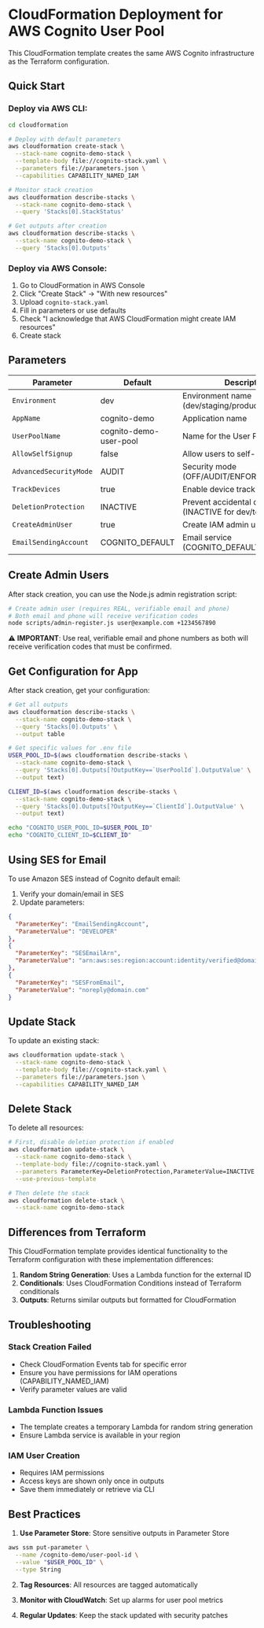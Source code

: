 # CloudFormation Deployment for AWS Cognito User Pool

This CloudFormation template creates the same AWS Cognito infrastructure as the Terraform configuration.

## Quick Start

### Deploy via AWS CLI:
```bash
cd cloudformation

# Deploy with default parameters
aws cloudformation create-stack \
  --stack-name cognito-demo-stack \
  --template-body file://cognito-stack.yaml \
  --parameters file://parameters.json \
  --capabilities CAPABILITY_NAMED_IAM

# Monitor stack creation
aws cloudformation describe-stacks \
  --stack-name cognito-demo-stack \
  --query 'Stacks[0].StackStatus'

# Get outputs after creation
aws cloudformation describe-stacks \
  --stack-name cognito-demo-stack \
  --query 'Stacks[0].Outputs'
```

### Deploy via AWS Console:
1. Go to CloudFormation in AWS Console
2. Click "Create Stack" → "With new resources"
3. Upload `cognito-stack.yaml`
4. Fill in parameters or use defaults
5. Check "I acknowledge that AWS CloudFormation might create IAM resources"
6. Create stack

## Parameters

| Parameter | Default | Description |
|-----------|---------|-------------|
| `Environment` | dev | Environment name (dev/staging/production) |
| `AppName` | cognito-demo | Application name |
| `UserPoolName` | cognito-demo-user-pool | Name for the User Pool |
| `AllowSelfSignup` | false | Allow users to self-register |
| `AdvancedSecurityMode` | AUDIT | Security mode (OFF/AUDIT/ENFORCED) |
| `TrackDevices` | true | Enable device tracking |
| `DeletionProtection` | INACTIVE | Prevent accidental deletion (INACTIVE for dev/test) |
| `CreateAdminUser` | true | Create IAM admin user |
| `EmailSendingAccount` | COGNITO_DEFAULT | Email service (COGNITO_DEFAULT/DEVELOPER) |

## Create Admin Users

After stack creation, you can use the Node.js admin registration script:

```bash
# Create admin user (requires REAL, verifiable email and phone)
# Both email and phone will receive verification codes
node scripts/admin-register.js user@example.com +1234567890
```

⚠️ **IMPORTANT**: Use real, verifiable email and phone numbers as both will receive verification codes that must be confirmed.

## Get Configuration for App

After stack creation, get your configuration:

```bash
# Get all outputs
aws cloudformation describe-stacks \
  --stack-name cognito-demo-stack \
  --query 'Stacks[0].Outputs' \
  --output table

# Get specific values for .env file
USER_POOL_ID=$(aws cloudformation describe-stacks \
  --stack-name cognito-demo-stack \
  --query 'Stacks[0].Outputs[?OutputKey==`UserPoolId`].OutputValue' \
  --output text)

CLIENT_ID=$(aws cloudformation describe-stacks \
  --stack-name cognito-demo-stack \
  --query 'Stacks[0].Outputs[?OutputKey==`ClientId`].OutputValue' \
  --output text)

echo "COGNITO_USER_POOL_ID=$USER_POOL_ID"
echo "COGNITO_CLIENT_ID=$CLIENT_ID"
```

## Using SES for Email

To use Amazon SES instead of Cognito default email:

1. Verify your domain/email in SES
2. Update parameters:
```json
{
  "ParameterKey": "EmailSendingAccount",
  "ParameterValue": "DEVELOPER"
},
{
  "ParameterKey": "SESEmailArn",
  "ParameterValue": "arn:aws:ses:region:account:identity/verified@domain.com"
},
{
  "ParameterKey": "SESFromEmail",
  "ParameterValue": "noreply@domain.com"
}
```

## Update Stack

To update an existing stack:

```bash
aws cloudformation update-stack \
  --stack-name cognito-demo-stack \
  --template-body file://cognito-stack.yaml \
  --parameters file://parameters.json \
  --capabilities CAPABILITY_NAMED_IAM
```

## Delete Stack

To delete all resources:

```bash
# First, disable deletion protection if enabled
aws cloudformation update-stack \
  --stack-name cognito-demo-stack \
  --template-body file://cognito-stack.yaml \
  --parameters ParameterKey=DeletionProtection,ParameterValue=INACTIVE \
  --use-previous-template

# Then delete the stack
aws cloudformation delete-stack \
  --stack-name cognito-demo-stack
```

## Differences from Terraform

This CloudFormation template provides identical functionality to the Terraform configuration with these implementation differences:

1. **Random String Generation**: Uses a Lambda function for the external ID
2. **Conditionals**: Uses CloudFormation Conditions instead of Terraform conditionals
3. **Outputs**: Returns similar outputs but formatted for CloudFormation

## Troubleshooting

### Stack Creation Failed
- Check CloudFormation Events tab for specific error
- Ensure you have permissions for IAM operations (CAPABILITY_NAMED_IAM)
- Verify parameter values are valid

### Lambda Function Issues
- The template creates a temporary Lambda for random string generation
- Ensure Lambda service is available in your region

### IAM User Creation
- Requires IAM permissions
- Access keys are shown only once in outputs
- Save them immediately or retrieve via CLI

## Best Practices

1. **Use Parameter Store**: Store sensitive outputs in Parameter Store
```bash
aws ssm put-parameter \
  --name /cognito-demo/user-pool-id \
  --value "$USER_POOL_ID" \
  --type String
```

2. **Tag Resources**: All resources are tagged automatically

3. **Monitor with CloudWatch**: Set up alarms for user pool metrics

4. **Regular Updates**: Keep the stack updated with security patches